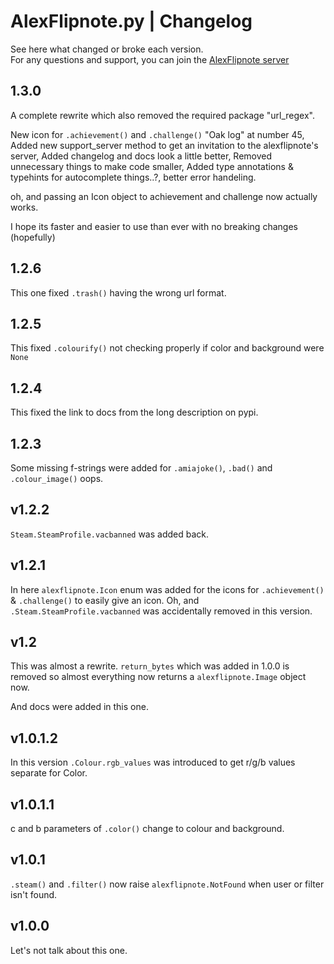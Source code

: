 # AlexFlipnote.py | Changelog
See here what changed or broke each version. \
For any questions and support, you can join the [AlexFlipnote server](https://discord.gg/alexflipnote)

## 1.3.0
A complete rewrite which also removed the required package "url_regex". 

New icon for `.achievement()` and `.challenge()` "Oak log" at number 45,
Added new support_server method to get an invitation to the alexflipnote's server,
Added changelog and docs look a little better,
Removed unnecessary things to make code smaller, 
Added type annotations & typehints for autocomplete things..?, better error handeling.

oh, and passing an Icon object to achievement and challenge now actually works.

I hope its faster and easier to use than ever with no breaking changes (hopefully)

## 1.2.6
This one fixed `.trash()` having the wrong url format.

## 1.2.5
This fixed `.colourify()` not checking properly if color and background were `None`

## 1.2.4
This fixed the link to docs from the long description on pypi.

## 1.2.3
Some missing f-strings were added for `.amiajoke()`, `.bad()` and `.colour_image()` oops.

## v1.2.2
`Steam.SteamProfile.vacbanned` was added back.

## v1.2.1
In here `alexflipnote.Icon` enum was added for the icons for `.achievement()` & `.challenge()`
to easily give an icon. Oh, and `.Steam.SteamProfile.vacbanned` was accidentally 
removed in this version.

## v1.2 
This was almost a rewrite. `return_bytes` which was added in 1.0.0 is removed so 
almost everything now returns a `alexflipnote.Image` object now. 

And docs were added in this one.

## v1.0.1.2
In this version `.Colour.rgb_values` was introduced to get r/g/b values separate for Color.
 
## v1.0.1.1
c and b parameters of `.color()` change to colour and background.

## v1.0.1
`.steam()` and `.filter()` now raise `alexflipnote.NotFound` when user or filter isn't found.

## v1.0.0
Let's not talk about this one.
